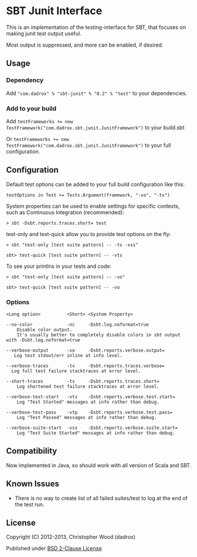 # SBT Junit Interface

This is an implementation of the testing-interface for SBT, that focuses on making junit test output useful.

Most output is suppressed, and more can be enabled, if desired.

## Usage

### Dependency

Add `"com.dadrox" % "sbt-junit" % "0.2" % "test"` to your dependencies.

### Add to your build 

Add `testFrameworks += new TestFramework("com.dadrox.sbt.junit.JunitFramework")` to your build.sbt

Or `testFrameworks += new TestFramework("com.dadrox.sbt.junit.JunitFramework")` to your full configuration.

## Configuration 

Default test options can be added to your full build configuration like this:

    testOptions in Test += Tests.Argument(framework, "-vo", "-tv")

System properties can be used to enable settings for specific contexts, such as Continuous Integration (recommended):

    > sbt -Dsbt.reports.traces.short= test

test-only and test-quick allow you to provide test options on the fly:

    > sbt "test-only [test suite pattern] -- -ts -vss"

    sbt> test-quick [test suite pattern] -- -vts

To see your printlns in your tests and code:

    > sbt "test-only [test suite pattern] -- -vo"

    sbt> test-quick [test suite pattern] -- -vo

### Options
    
    <Long option>          <Short> <System Property>
    
    --no-color             -nc     -Dsbt.log.noformat=true
        Disable color output.
        It's usually better to completely disable colors in sbt output with -Dsbt.log.noformat=true
        
    --verbose-output       -vo     -Dsbt.reports.verbose.output=     
       Log test stdout/err inline at info level.
       
    --verbose-traces       -tv     -Dsbt.reports.traces.verbose=
      Log full test failure stacktraces at error level.
      
    --short-traces         -ts     -Dsbt.reports.traces.short=
        Log shortened test failure stacktraces at error level.
        
    --verbose-test-start   -vts    -Dsbt.reports.verbose.test.start=
        Log "Test Started" messages at info rather than debug.
        
    --verbose-test-pass    -vtp    -Dsbt.reports.verbose.test.pass=
        Log "Test Passed" messages at info rather than debug.
        
    --verbose-suite-start  -vss    -Dsbt.reports.verbose.suite.start=
        Log "Test Suite Started" messages at info rather than debug.

## Compatibility

Now implemented in Java, so should work with all version of Scala and SBT.

## Known Issues

 * There is no way to create list of all failed suites/test to log at the end of the test run. 

## License

Copyright (C) 2012-2013, Christopher Wood (dadrox)

Published under [BSD 2-Clause License](http://opensource.org/licenses/BSD-2-Clause)
